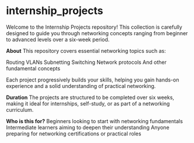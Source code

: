 # internship_projects
Welcome to the Internship Projects repository! This collection is carefully designed to guide you through networking concepts ranging from beginner to advanced levels over a six-week period.

**About**
This repository covers essential networking topics such as:

Routing
VLANs
Subnetting
Switching
Network protocols
And other fundamental concepts

Each project progressively builds your skills, helping you gain hands-on experience and a solid understanding of practical networking.

**Duration**
The projects are structured to be completed over six weeks, making it ideal for internships, self-study, or as part of a networking curriculum.

**Who is this for?**
Beginners looking to start with networking fundamentals
Intermediate learners aiming to deepen their understanding
Anyone preparing for networking certifications or practical roles
